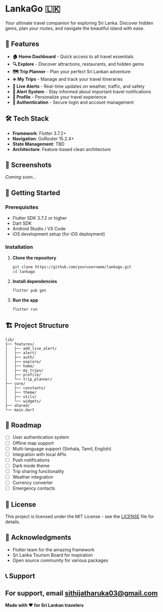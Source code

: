 # LankaGo 🇱🇰

Your ultimate travel companion for exploring Sri Lanka. Discover hidden gems, plan your routes, and navigate the beautiful island with ease.

## 🌟 Features

- **🏠 Home Dashboard** - Quick access to all travel essentials
- **🔍 Explore** - Discover attractions, restaurants, and hidden gems
- **🗺️ Trip Planner** - Plan your perfect Sri Lankan adventure
- **✈️ My Trips** - Manage and track your travel itineraries
- **🚨 Live Alerts** - Real-time updates on weather, traffic, and safety
- **📱 Alert System** - Stay informed about important travel notifications
- **👤 Profile** - Personalize your travel experience
- **🔐 Authentication** - Secure login and account management

## 🛠️ Tech Stack

- **Framework**: Flutter 3.7.2+
- **Navigation**: GoRouter 15.2.4+
- **State Management**: TBD
- **Architecture**: Feature-based clean architecture

## 📱 Screenshots

_Coming soon..._

## 🚀 Getting Started

### Prerequisites

- Flutter SDK 3.7.2 or higher
- Dart SDK
- Android Studio / VS Code
- iOS development setup (for iOS deployment)

### Installation

1. **Clone the repository**

   ```bash
   git clone https://github.com/yourusername/lankago.git
   cd lankago
   ```

2. **Install dependencies**

   ```bash
   flutter pub get
   ```

3. **Run the app**
   ```bash
   flutter run
   ```

## 🏗️ Project Structure

```
lib/
├── features/
│   ├── add_live_alert/
│   ├── alert/
│   ├── auth/
│   ├── explore/
│   ├── home/
│   ├── my_trips/
│   ├── profile/
│   └── trip_planner/
├── core/
│   ├── constants/
│   ├── theme/
│   ├── utils/
│   └── widgets/
├── shared/
└── main.dart
```

## 🎯 Roadmap

- [ ] User authentication system
- [ ] Offline map support
- [ ] Multi-language support (Sinhala, Tamil, English)
- [ ] Integration with local APIs
- [ ] Push notifications
- [ ] Dark mode theme
- [ ] Trip sharing functionality
- [ ] Weather integration
- [ ] Currency converter
- [ ] Emergency contacts

<!-- ## 🤝 Contributing -->

<!-- We welcome contributions! Please follow these steps:

1. Fork the repository
2. Create a feature branch (`git checkout -b feature/amazing-feature`)
3. Commit your changes (`git commit -m 'Add amazing feature'`)
4. Push to the branch (`git push origin feature/amazing-feature`)
5. Open a Pull Request -->

## 📄 License

This project is licensed under the MIT License - see the [LICENSE](LICENSE) file for details.

## 🙏 Acknowledgments

- Flutter team for the amazing framework
- Sri Lanka Tourism Board for inspiration
- Open source community for various packages

## 📞 Support

## For support, email sithijatharuka03@gmail.com

**Made with ❤️ for Sri Lankan travelers**
